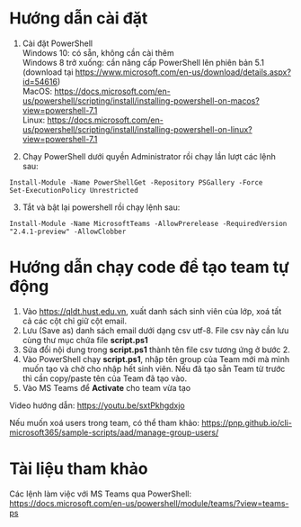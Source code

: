 # Hướng dẫn cài đặt
1. Cài đặt PowerShell  
Windows 10: có sẵn, không cần cài thêm  
Windows 8 trở xuống: cần nâng cấp PowerShell lên phiên bản 5.1 (download tại https://www.microsoft.com/en-us/download/details.aspx?id=54616)  
MacOS: https://docs.microsoft.com/en-us/powershell/scripting/install/installing-powershell-on-macos?view=powershell-7.1  
Linux: https://docs.microsoft.com/en-us/powershell/scripting/install/installing-powershell-on-linux?view=powershell-7.1  

3. Chạy PowerShell dưới quyền Administrator rồi chạy lần lượt các lệnh sau:  
```
Install-Module -Name PowerShellGet -Repository PSGallery -Force  
Set-ExecutionPolicy Unrestricted  
```
3. Tắt và bật lại powershell rồi chạy lệnh sau:  
```
Install-Module -Name MicrosoftTeams -AllowPrerelease -RequiredVersion "2.4.1-preview" -AllowClobber  
```
# Hướng dẫn chạy code để tạo team tự động
1. Vào https://qldt.hust.edu.vn, xuất danh sách sinh viên của lớp, xoá tất cả các cột chỉ giữ cột email.
2. Lưu (Save as) danh sách email dưới dạng csv utf-8. File csv này cần lưu cùng thư mục chứa file **script.ps1**
3. Sửa đổi nội dung trong **script.ps1** thành tên file csv tương ứng ở bước 2.
4. Vào PowerShell chạy **script.ps1**, nhập tên group của Team mới mà mình muốn tạo và chờ cho nhập hết sinh viên. Nếu đã tạo sẵn Team từ trước thì cần copy/paste tên của Team đã tạo vào.
5. Vào MS Teams để **Activate** cho team vừa tạo

Video hướng dẫn: https://youtu.be/sxtPkhgdxjo

Nếu muốn xoá users trong team, có thể tham khảo: https://pnp.github.io/cli-microsoft365/sample-scripts/aad/manage-group-users/

# Tài liệu tham khảo
Các lệnh làm việc với MS Teams qua PowerShell: https://docs.microsoft.com/en-us/powershell/module/teams/?view=teams-ps


